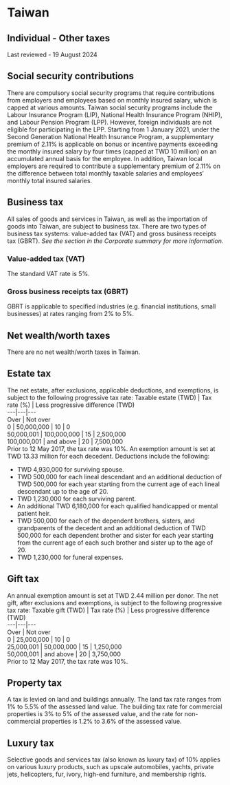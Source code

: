 # Taiwan
## Individual - Other taxes
Last reviewed - 19 August 2024
## Social security contributions
There are compulsory social security programs that require contributions from employers and employees based on monthly insured salary, which is capped at various amounts. Taiwan social security programs include the Labour Insurance Program (LIP), National Health Insurance Program (NHIP), and Labour Pension Program (LPP). However, foreign individuals are not eligible for participating in the LPP.
Starting from 1 January 2021, under the Second Generation National Health Insurance Program, a supplementary premium of 2.11% is applicable on bonus or incentive payments exceeding the monthly insured salary by four times (capped at TWD 10 million) on an accumulated annual basis for the employee. In addition, Taiwan local employers are required to contribute a supplementary premium of 2.11% on the difference between total monthly taxable salaries and employees’ monthly total insured salaries.
## Business tax
All sales of goods and services in Taiwan, as well as the importation of goods into Taiwan, are subject to business tax. There are two types of business tax systems: value-added tax (VAT) and gross business receipts tax (GBRT).
_See the section in the Corporate summary for more information._
### Value-added tax (VAT)
The standard VAT rate is 5%.
### Gross business receipts tax (GBRT)
GBRT is applicable to specified industries (e.g. financial institutions, small businesses) at rates ranging from 2% to 5%.
## Net wealth/worth taxes
There are no net wealth/worth taxes in Taiwan.
## Estate tax
The net estate, after exclusions, applicable deductions, and exemptions, is subject to the following progressive tax rate:
Taxable estate (TWD) | Tax rate (%) | Less progressive difference (TWD)  
---|---|---  
Over | Not over  
0 | 50,000,000 | 10 | 0  
50,000,001 | 100,000,000 | 15 | 2,500,000  
100,000,001 | and above | 20 | 7,500,000  
Prior to 12 May 2017, the tax rate was 10%. 
An exemption amount is set at TWD 13.33 million for each decedent. Deductions include the following:
  * TWD 4,930,000 for surviving spouse.
  * TWD 500,000 for each lineal descendant and an additional deduction of TWD 500,000 for each year starting from the current age of each lineal descendant up to the age of 20. 
  * TWD 1,230,000 for each surviving parent.
  * An additional TWD 6,180,000 for each qualified handicapped or mental patient heir.
  * TWD 500,000 for each of the dependent brothers, sisters, and grandparents of the decedent and an additional deduction of TWD 500,000 for each dependent brother and sister for each year starting from the current age of each such brother and sister up to the age of 20.
  * TWD 1,230,000 for funeral expenses.


## Gift tax
An annual exemption amount is set at TWD 2.44 million per donor. The net gift, after exclusions and exemptions, is subject to the following progressive tax rate:
Taxable gift (TWD) | Tax rate (%) | Less progressive difference (TWD)  
---|---|---  
Over | Not over  
0 | 25,000,000 | 10 | 0  
25,000,001 | 50,000,000 | 15 | 1,250,000  
50,000,001 | and above | 20 | 3,750,000  
Prior to 12 May 2017, the tax rate was 10%.
## Property tax
A tax is levied on land and buildings annually. The land tax rate ranges from 1% to 5.5% of the assessed land value. The building tax rate for commercial properties is 3% to 5% of the assessed value, and the rate for non-commercial properties is 1.2% to 3.6% of the assessed value.
## Luxury tax
Selective goods and services tax (also known as luxury tax) of 10% applies on various luxury products, such as upscale automobiles, yachts, private jets, helicopters, fur, ivory, high-end furniture, and membership rights.
